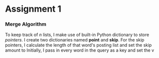 # Assignment 1


### Merge Algorithm

To keep track of _n_ lists, I make use of built-in Python dictionary to store _pointers_.
I create two dictionaries named **point** and **skip**.
For the skip pointers, I calculate the length of that word's posting list and set the skip amount to 
Initially, I pass in every word in the query as a key and set the v
